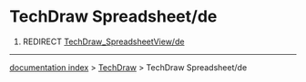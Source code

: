 # TechDraw Spreadsheet/de
1.  REDIRECT [TechDraw\_SpreadsheetView/de](TechDraw_SpreadsheetView/de.md)

---
[documentation index](../README.md) > [TechDraw](TechDraw_Workbench.md) > TechDraw Spreadsheet/de
